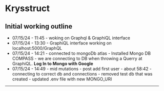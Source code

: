 # Krysstruct

## Initial working outline

- 07/15/24 - 11:45 - woking on Graphql & GraphiQL interface
- 07/15/24 - 13:30 - GraphiQL interface working on localhost:5000/GraphQL
- 07/15/24 - 14:21 - connected to mongoDb atlas - Installed Mongo DB COMPASS - we are connecting to DB when throwing a Querry at GraphiQL. **Log In to Mongo with Google**
- 07/15/24 - 14:49 - mid mutations - post add first user - about 58:42 - connecting to correct db and connections - removed test db that was created - updated .env file with new MONGO_URI

---
